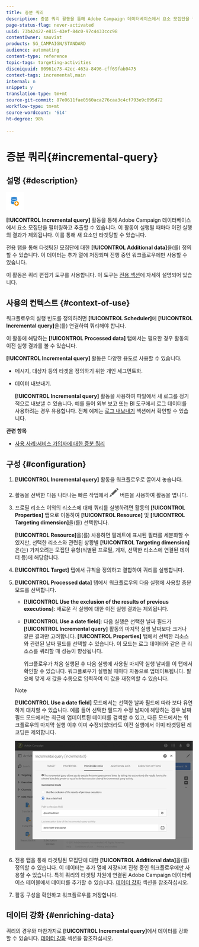 ```yaml
---
title: 증분 쿼리
description: 증분 쿼리 활동을 통해 Adobe Campaign 데이터베이스에서 요소 모집단을 필터링하고 추출할 수 있습니다.
page-status-flag: never-activated
uuid: 73b42422-e815-43ef-84c0-97c4433ccc98
contentOwner: sauviat
products: SG_CAMPAIGN/STANDARD
audience: automating
content-type: reference
topic-tags: targeting-activities
discoiquuid: 80961e73-42ec-463a-8496-cff69fab0475
context-tags: incremental,main
internal: n
snippet: y
translation-type: tm+mt
source-git-commit: 87e0611fae0560aca276caa3c4cf793e9c095d72
workflow-type: tm+mt
source-wordcount: '614'
ht-degree: 98%

---
```



# 증분 쿼리{#incremental-query}

## 설명 {#description}

![](assets/incremental.png)

**[!UICONTROL Incremental query]** 활동을 통해 Adobe Campaign 데이터베이스에서 요소 모집단을 필터링하고 추출할 수 있습니다. 이 활동이 실행될 때마다 이전 실행의 결과가 제외됩니다. 이를 통해 새 요소만 타겟팅할 수 있습니다.

전용 탭을 통해 타겟팅된 모집단에 대한 **[!UICONTROL Additional data]**&#x200B;을(를) 정의할 수 있습니다. 이 데이터는 추가 열에 저장되며 진행 중인 워크플로우에만 사용할 수 있습니다.

이 활동은 쿼리 편집기 도구를 사용합니다. 이 도구는 [전용 섹션](../../automating/using/editing-queries.md#about-query-editor)에 자세히 설명되어 있습니다.

## 사용의 컨텍스트 {#context-of-use}

워크플로우의 실행 빈도를 정의하려면 **[!UICONTROL Scheduler]**&#x200B;에 **[!UICONTROL Incremental query]**&#x200B;을(를) 연결하여 쿼리해야 합니다.

이 활동에 해당하는 **[!UICONTROL Processed data]** 탭에서는 필요한 경우 활동의 이전 실행 결과를 볼 수 있습니다.

**[!UICONTROL Incremental query]** 활동은 다양한 용도로 사용할 수 있습니다.

* 메시지, 대상자 등의 타겟을 정의하기 위한 개인 세그먼트화.

* 데이터 내보내기.

   **[!UICONTROL Incremental query]** 활동을 사용하여 파일에서 새 로그를 정기적으로 내보낼 수 있습니다. 예를 들어 외부 보고 또는 BI 도구에서 로그 데이터를 사용하려는 경우 유용합니다. 전체 예제는 [로그 내보내기](../../automating/using/exporting-logs.md) 섹션에서 확인할 수 있습니다.

**관련 항목**

* [사용 사례:서비스 가입자에 대한 증분 쿼리](../../automating/using/incremental-query-on-subscribers.md)

## 구성 {#configuration}

1. **[!UICONTROL Incremental query]** 활동을 워크플로우로 끌어서 놓습니다.
1. 활동을 선택한 다음 나타나는 빠른 작업에서 ![](assets/edit_darkgrey-24px.png) 버튼을 사용하여 활동을 엽니다.
1. 프로필 리소스 이외의 리소스에 대해 쿼리를 실행하려면 활동의 **[!UICONTROL Properties]** 탭으로 이동하여 **[!UICONTROL Resource]** 및 **[!UICONTROL Targeting dimension]**&#x200B;을(를) 선택합니다.

   **[!UICONTROL Resource]**&#x200B;을(를) 사용하면 팔레트에 표시된 필터를 세분화할 수 있지만, 선택한 리소스와 관련된 상황별 **[!UICONTROL Targeting dimension]**&#x200B;은(는) 가져오려는 모집단 유형(식별된 프로필, 게재, 선택한 리소스에 연결된 데이터 등)에 해당합니다.

1. **[!UICONTROL Target]** 탭에서 규칙을 정의하고 결합하여 쿼리를 실행합니다.
1. **[!UICONTROL Processed data]** 탭에서 워크플로우의 다음 실행에 사용할 증분 모드를 선택합니다.

   * **[!UICONTROL Use the exclusion of the results of previous executions]**: 새로운 각 실행에 대한 이전 실행 결과는 제외됩니다.
   * **[!UICONTROL Use a date field]**: 다음 실행은 선택한 날짜 필드가 **[!UICONTROL Incremental query]** 활동의 마지막 실행 날짜보다 크거나 같은 결과만 고려합니다. **[!UICONTROL Properties]** 탭에서 선택한 리소스와 관련된 날짜 필드를 선택할 수 있습니다. 이 모드는 로그 데이터와 같은 큰 리소스를 쿼리할 때 성능이 향상됩니다.

      워크플로우가 처음 실행된 후 다음 실행에 사용될 마지막 실행 날짜를 이 탭에서 확인할 수 있습니다. 워크플로우가 실행될 때마다 자동으로 업데이트됩니다. 필요에 맞게 새 값을 수동으로 입력하여 이 값을 재정의할 수 있습니다.
   >[!NOTE]
   >
   >**[!UICONTROL Use a date field]** 모드에서는 선택한 날짜 필드에 따라 보다 유연하게 대처할 수 있습니다. 예를 들어 선택한 필드가 수정 날짜에 해당하는 경우 날짜 필드 모드에서는 최근에 업데이트된 데이터를 검색할 수 있고, 다른 모드에서는 워크플로우의 마지막 실행 이후 이미 수정되었더라도 이전 실행에서 이미 타겟팅된 레코딩은 제외합니다.

   ![](assets/incremental_query_usedatefield.png)

1. 전용 탭을 통해 타겟팅된 모집단에 대한 **[!UICONTROL Additional data]**&#x200B;을(를) 정의할 수 있습니다. 이 데이터는 추가 열에 저장되며 진행 중인 워크플로우에만 사용할 수 있습니다. 특히 쿼리의 타겟팅 차원에 연결된 Adobe Campaign 데이터베이스 테이블에서 데이터를 추가할 수 있습니다. [데이터 강화](../../automating/using/query.md#enriching-data) 섹션을 참조하십시오.
1. 활동 구성을 확인하고 워크플로우를 저장합니다.

## 데이터 강화 {#enriching-data}

쿼리의 경우와 마찬가지로 **[!UICONTROL Incremental query]**&#x200B;에서 데이터를 강화할 수 있습니다. [데이터 강화](../../automating/using/query.md#enriching-data) 섹션을 참조하십시오.
